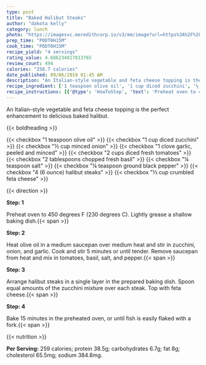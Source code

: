 ```yaml
---
type: post
title: "Baked Halibut Steaks"
author: "dakota kelly"
category: lunch
photo: "https://imagesvc.meredithcorp.io/v3/mm/image?url=https%3A%2F%2Fimages.media-allrecipes.com%2Fuserphotos%2F7983926.jpg"
prep_time: "P0DT0H15M"
cook_time: "P0DT0H15M"
recipe_yield: "4 servings"
rating_value: 4.686234817813765
review_count: 494
calories: "258.7 calories"
date_published: 09/06/2019 01:45 AM
description: "An Italian-style vegetable and feta cheese topping is the perfect enhancement to delicious baked halibut."
recipe_ingredient: ['1 teaspoon olive oil', '1 cup diced zucchini', '½ cup minced onion', '1 clove garlic, peeled and minced', '2 cups diced fresh tomatoes', '2 tablespoons chopped fresh basil', '¼ teaspoon salt', '¼ teaspoon ground black pepper', '4 (6 ounce) halibut steaks', '⅓ cup crumbled feta cheese']
recipe_instructions: [{'@type': 'HowToStep', 'text': 'Preheat oven to 450 degrees F (230 degrees C). Lightly grease a shallow baking dish.\n'}, {'@type': 'HowToStep', 'text': 'Heat olive oil in a medium saucepan over medium heat and stir in zucchini, onion, and garlic. Cook and stir 5 minutes or until tender. Remove saucepan from heat and mix in tomatoes, basil, salt, and pepper.\n'}, {'@type': 'HowToStep', 'text': 'Arrange halibut steaks in a single layer in the prepared baking dish. Spoon equal amounts of the zucchini mixture over each steak. Top with feta cheese.\n'}, {'@type': 'HowToStep', 'text': 'Bake 15 minutes in the preheated oven, or until fish is easily flaked with a fork.\n'}]
---
```


An Italian-style vegetable and feta cheese topping is the perfect enhancement to delicious baked halibut. 

{{< boldheading >}}

{{< checkbox "1 teaspoon olive oil" >}}
{{< checkbox "1 cup diced zucchini" >}}
{{< checkbox "½ cup minced onion" >}}
{{< checkbox "1 clove garlic, peeled and minced" >}}
{{< checkbox "2 cups diced fresh tomatoes" >}}
{{< checkbox "2 tablespoons chopped fresh basil" >}}
{{< checkbox "¼ teaspoon salt" >}}
{{< checkbox "¼ teaspoon ground black pepper" >}}
{{< checkbox "4 (6 ounce) halibut steaks" >}}
{{< checkbox "⅓ cup crumbled feta cheese" >}}


{{< direction >}}

**Step: 1**

Preheat oven to 450 degrees F (230 degrees C). Lightly grease a shallow baking dish.{{< span >}}

**Step: 2**

Heat olive oil in a medium saucepan over medium heat and stir in zucchini, onion, and garlic. Cook and stir 5 minutes or until tender. Remove saucepan from heat and mix in tomatoes, basil, salt, and pepper.{{< span >}}

**Step: 3**

Arrange halibut steaks in a single layer in the prepared baking dish. Spoon equal amounts of the zucchini mixture over each steak. Top with feta cheese.{{< span >}}

**Step: 4**

Bake 15 minutes in the preheated oven, or until fish is easily flaked with a fork.{{< span >}}

{{< nutrition >}}

**Per Serving:** 259 calories; protein 38.5g; carbohydrates 6.7g; fat 8g; cholesterol 65.5mg; sodium 384.8mg.